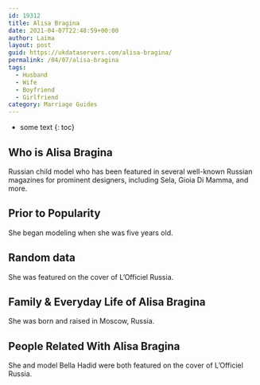 ```yaml
---
id: 19312
title: Alisa Bragina
date: 2021-04-07T22:48:59+00:00
author: Laima
layout: post
guid: https://ukdataservers.com/alisa-bragina/
permalink: /04/07/alisa-bragina
tags:
  - Husband
  - Wife
  - Boyfriend
  - Girlfriend
category: Marriage Guides
---
```


* some text
{: toc}


## Who is Alisa Bragina
                  
                  
                  
Russian child model who has been featured in several well-known Russian magazines for prominent designers, including Sela, Gioia Di Mamma, and more.
                  
              
            
              
            
                
                
                
## Prior to Popularity
                  
                  
                  
She began modeling when she was five years old.
                  
              
            
              
            
                
                
                
## Random data
                  
                  
                  
She was featured on the cover of L&#8217;Officiel Russia.
                  
              
            
              
            
                
                
                
## Family & Everyday Life of Alisa Bragina
                  
                  
                  
She was born and raised in Moscow, Russia.
                  
              
            
              
            
                
                
                
## People Related With Alisa Bragina
                  
                  
                  
She and model Bella Hadid were both featured on the cover of L&#8217;Officiel Russia.
                  
              
            
              
            
                
              
            
              
              
            
            
              
            
          
          
          